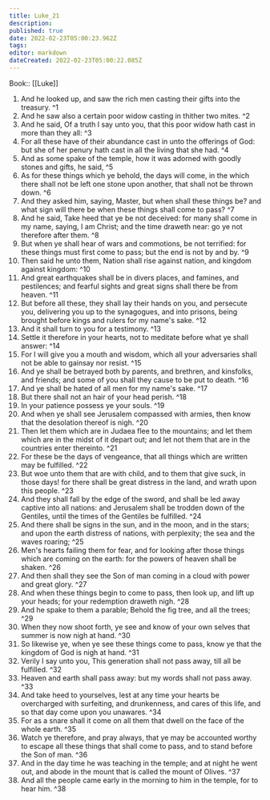 ```yaml
---
title: Luke_21
description: 
published: true
date: 2022-02-23T05:00:23.962Z
tags: 
editor: markdown
dateCreated: 2022-02-23T05:00:22.085Z
---
```


 Book:: [[Luke]]
 1. And he looked up, and saw the rich men casting their gifts into the treasury. ^1
 2. And he saw also a certain poor widow casting in thither two mites. ^2
 3. And he said, Of a truth I say unto you, that this poor widow hath cast in more than they all: ^3
 4. For all these have of their abundance cast in unto the offerings of God: but she of her penury hath cast in all the living that she had. ^4
 5. And as some spake of the temple, how it was adorned with goodly stones and gifts, he said, ^5
 6. As for these things which ye behold, the days will come, in the which there shall not be left one stone upon another, that shall not be thrown down. ^6
 7. And they asked him, saying, Master, but when shall these things be? and what sign will there be when these things shall come to pass? ^7
 8. And he said, Take heed that ye be not deceived: for many shall come in my name, saying, I am Christ; and the time draweth near: go ye not therefore after them. ^8
 9. But when ye shall hear of wars and commotions, be not terrified: for these things must first come to pass; but the end is not by and by. ^9
 10. Then said he unto them, Nation shall rise against nation, and kingdom against kingdom: ^10
 11. And great earthquakes shall be in divers places, and famines, and pestilences; and fearful sights and great signs shall there be from heaven. ^11
 12. But before all these, they shall lay their hands on you, and persecute you, delivering you up to the synagogues, and into prisons, being brought before kings and rulers for my name's sake. ^12
 13. And it shall turn to you for a testimony. ^13
 14. Settle it therefore in your hearts, not to meditate before what ye shall answer: ^14
 15. For I will give you a mouth and wisdom, which all your adversaries shall not be able to gainsay nor resist. ^15
 16. And ye shall be betrayed both by parents, and brethren, and kinsfolks, and friends; and some of you shall they cause to be put to death. ^16
 17. And ye shall be hated of all men for my name's sake. ^17
 18. But there shall not an hair of your head perish. ^18
 19. In your patience possess ye your souls. ^19
 20. And when ye shall see Jerusalem compassed with armies, then know that the desolation thereof is nigh. ^20
 21. Then let them which are in Judaea flee to the mountains; and let them which are in the midst of it depart out; and let not them that are in the countries enter thereinto. ^21
 22. For these be the days of vengeance, that all things which are written may be fulfilled. ^22
 23. But woe unto them that are with child, and to them that give suck, in those days! for there shall be great distress in the land, and wrath upon this people. ^23
 24. And they shall fall by the edge of the sword, and shall be led away captive into all nations: and Jerusalem shall be trodden down of the Gentiles, until the times of the Gentiles be fulfilled. ^24
 25. And there shall be signs in the sun, and in the moon, and in the stars; and upon the earth distress of nations, with perplexity; the sea and the waves roaring; ^25
 26. Men's hearts failing them for fear, and for looking after those things which are coming on the earth: for the powers of heaven shall be shaken. ^26
 27. And then shall they see the Son of man coming in a cloud with power and great glory. ^27
 28. And when these things begin to come to pass, then look up, and lift up your heads; for your redemption draweth nigh. ^28
 29. And he spake to them a parable; Behold the fig tree, and all the trees; ^29
 30. When they now shoot forth, ye see and know of your own selves that summer is now nigh at hand. ^30
 31. So likewise ye, when ye see these things come to pass, know ye that the kingdom of God is nigh at hand. ^31
 32. Verily I say unto you, This generation shall not pass away, till all be fulfilled. ^32
 33. Heaven and earth shall pass away: but my words shall not pass away. ^33
 34. And take heed to yourselves, lest at any time your hearts be overcharged with surfeiting, and drunkenness, and cares of this life, and so that day come upon you unawares. ^34
 35. For as a snare shall it come on all them that dwell on the face of the whole earth. ^35
 36. Watch ye therefore, and pray always, that ye may be accounted worthy to escape all these things that shall come to pass, and to stand before the Son of man. ^36
 37. And in the day time he was teaching in the temple; and at night he went out, and abode in the mount that is called the mount of Olives. ^37
 38. And all the people came early in the morning to him in the temple, for to hear him. ^38

